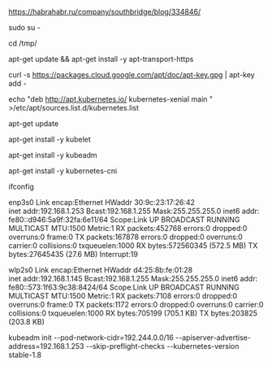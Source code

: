 https://habrahabr.ru/company/southbridge/blog/334846/


sudo su -


cd /tmp/


apt-get update && apt-get install -y apt-transport-https


curl -s https://packages.cloud.google.com/apt/doc/apt-key.gpg | apt-key add -


echo "deb http://apt.kubernetes.io/ kubernetes-xenial main " >/etc/apt/sources.list.d/kubernetes.list


apt-get update
 
 
apt-get install -y kubelet


apt-get install -y kubeadm


apt-get install -y kubernetes-cni


ifconfig


enp3s0    Link encap:Ethernet  HWaddr 30:9c:23:17:26:42  
          inet addr:192.168.1.253  Bcast:192.168.1.255  Mask:255.255.255.0
          inet6 addr: fe80::d946:5a9f:32fa:6e11/64 Scope:Link
          UP BROADCAST RUNNING MULTICAST  MTU:1500  Metric:1
          RX packets:452768 errors:0 dropped:0 overruns:0 frame:0
          TX packets:167878 errors:0 dropped:0 overruns:0 carrier:0
          collisions:0 txqueuelen:1000 
          RX bytes:572560345 (572.5 MB)  TX bytes:27645435 (27.6 MB)
          Interrupt:19 
   
   
wlp2s0    Link encap:Ethernet  HWaddr d4:25:8b:fe:01:28  
          inet addr:192.168.1.145  Bcast:192.168.1.255  Mask:255.255.255.0
          inet6 addr: fe80::573:1f63:9c38:8424/64 Scope:Link
          UP BROADCAST RUNNING MULTICAST  MTU:1500  Metric:1
          RX packets:7108 errors:0 dropped:0 overruns:0 frame:0
          TX packets:1172 errors:0 dropped:0 overruns:0 carrier:0
          collisions:0 txqueuelen:1000 
          RX bytes:705199 (705.1 KB)  TX bytes:203825 (203.8 KB)



kubeadm init --pod-network-cidr=192.244.0.0/16 --apiserver-advertise-address=192.168.1.253 --skip-preflight-checks --kubernetes-version stable-1.8
